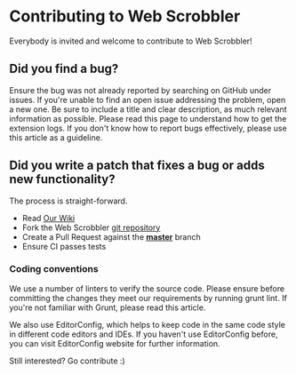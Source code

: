 # Contributing to Web Scrobbler

Everybody is invited and welcome to contribute to Web Scrobbler!

## Did you find a bug?

Ensure the bug was not already reported by searching on GitHub under issues.
If you're unable to find an open issue addressing the problem, open a new one. Be sure to include a title and clear description, as much relevant information as possible.
Please read this page to understand how to get the extension logs.
If you don't know how to report bugs effectively, please use this article as a guideline.

## Did you write a patch that fixes a bug or adds new functionality?

The process is straight-forward.

 - Read [Our Wiki](https://github.com/web-scrobbler/web-scrobbler/wiki)
 - Fork the Web Scrobbler [git repository](https://github.com/web-scrobbler/web-scrobbler)
 - Create a Pull Request against the [**master**](https://github.com/web-scrobblert/web-scrobbler/tree/master) branch
 - Ensure CI passes tests

### Coding conventions
We use a number of linters to verify the source code. Please ensure before committing the changes they meet our requirements by running grunt lint. If you're not familiar with Grunt, please read this article.

We also use EditorConfig, which helps to keep code in the same code style in different code editors and IDEs. If you haven't use EditorConfig before, you can visit EditorConfig website for further information.
 
Still interested? Go contribute :)
